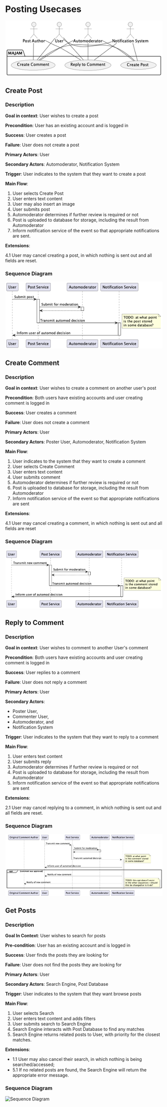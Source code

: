 
Posting Usecases
================

![Usecase Diagram](diagrams/posting.png)

## Create Post

### Description

**Goal in context**: User wishes to create a post

**Precondition**: User has an existing account and is logged in

**Success**: User creates a post

**Failure**: User does not create a post

**Primary Actors**: User

**Secondary Actors**: Automoderator, Notification System

**Trigger**: User indicates to the system that they want to create a post

**Main Flow**:
1. User selects Create Post
2. User enters text content
3. User may also insert an image
4. User submits post
5. Automoderator determines if further review is required or not
6. Post is uploaded to database for storage, including the result from Automoderator
7. Inform notification service of the event so that appropriate notifications are sent.

**Extensions**:

4.1 User may cancel creating a post, in which nothing is sent out and all 
fields are reset.

### Sequence Diagram

![Sequence Diagram](diagrams/sequence_diagrams/posting.png)

## Create Comment

### Description

**Goal in context**: User wishes to create a comment on another user's post

**Precondition**: Both users have existing accounts and user creating 
comment is logged in

**Success**: User creates a comment

**Failure**: User does not create a comment

**Primary Actors**: User

**Secondary Actors**: Poster User, Automoderator, Notification System

**Main Flow**:
1. User indicates to the system that they want to create a comment
2. User selects Create Comment
3. User enters text content
4. User submits comment
5. Automoderator determines if further review is required or not
6. Post is uploaded to database for storage, including the result from Automoderator
7. Inform notification service of the event so that appropriate notifications are sent

**Extensions**:

4.1 User may cancel creating a comment, in which nothing is sent out and 
all fields are reset

### Sequence Diagram

![Sequence Diagram](diagrams/sequence_diagrams/commenting.png)

## Reply to Comment

### Description

**Goal in context**: User wishes to comment to another User's comment

**Precondition**: Both users have existing accounts and user creating 
comment is logged in

**Success**: User replies to a comment

**Failure**: User does not reply a comment

**Primary Actors**: User

**Secondary Actors**:
- Poster User,
- Commenter User,
- Automoderator, and
- Notification System

**Trigger**: User indicates to the system that they want to reply to a comment

**Main Flow**:
1. User enters text content
2. User submits reply
3. Automoderator determines if further review is required or not
4. Post is uploaded to database for storage, including the result from Automoderator
5. Inform notification service of the event so that appropriate notifications are sent

**Extensions**:

2.1 User may cancel replying to a comment, in which nothing is sent out 
and all fields are reset.

### Sequence Diagram

![Sequence Diagram](diagrams/sequence_diagrams/commentreply.png)


## Get Posts

### Description

**Goal In Context**: User wishes to search for posts

**Pre-condition**: User has an existing account and is logged in

**Success**: User finds the posts they are looking for

**Failure**: User does not find the posts they are looking for

**Primary Actors**: User

**Secondary Actors**: Search Engine, Post Database

**Trigger**: User indicates to the system that they want browse posts

**Main Flow**:
 1. User selects Search
 2. User enters text content and adds filters
 3. User submits search to Search Engine
 4. Search Engine interacts with Post Database to find any matches
 5. Search Engine returns related posts to User, with priority for the closest matches.

**Extensions**:
 * 1.1 User may also cancel their search, in which nothing is being searched/accessed;
 * 5.1 If no related posts are found, the Search Engine will return the appropriate error message.

### Sequence Diagram

![Sequence Diagram](https://github.com/uvic-teach/project-m1-team3/assets/113219645/27bcaa5c-3ce9-4b53-9c80-7b8a8db567a0)

